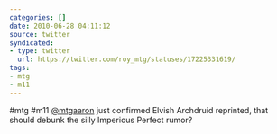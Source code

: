 ```yaml
---
categories: []
date: 2010-06-28 04:11:12
source: twitter
syndicated:
- type: twitter
  url: https://twitter.com/roy_mtg/statuses/17225331619/
tags:
- mtg
- m11
---
```


#mtg #m11 [@mtgaaron](https://twitter.com/mtgaaron/) just confirmed Elvish Archdruid reprinted, that should debunk the silly Imperious Perfect rumor?